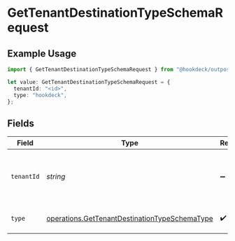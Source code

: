 # GetTenantDestinationTypeSchemaRequest

## Example Usage

```typescript
import { GetTenantDestinationTypeSchemaRequest } from "@hookdeck/outpost-sdk/models/operations";

let value: GetTenantDestinationTypeSchemaRequest = {
  tenantId: "<id>",
  type: "hookdeck",
};
```

## Fields

| Field                                                                                                          | Type                                                                                                           | Required                                                                                                       | Description                                                                                                    |
| -------------------------------------------------------------------------------------------------------------- | -------------------------------------------------------------------------------------------------------------- | -------------------------------------------------------------------------------------------------------------- | -------------------------------------------------------------------------------------------------------------- |
| `tenantId`                                                                                                     | *string*                                                                                                       | :heavy_minus_sign:                                                                                             | The ID of the tenant. Required when using AdminApiKey authentication.                                          |
| `type`                                                                                                         | [operations.GetTenantDestinationTypeSchemaType](../../models/operations/gettenantdestinationtypeschematype.md) | :heavy_check_mark:                                                                                             | The type of the destination.                                                                                   |